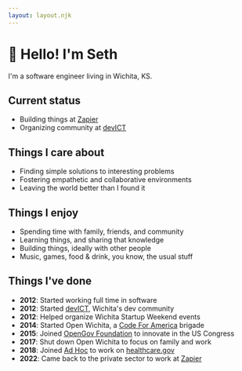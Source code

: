 ```yaml
---
layout: layout.njk
---
```


# 👋 Hello! I'm Seth

I'm a software engineer living in Wichita, KS.

## Current status

- Building things at [Zapier](https://zapier.com)
- Organizing community at [devICT](https://devict.org)

## Things I care about

- Finding simple solutions to interesting problems
- Fostering empathetic and collaborative environments
- Leaving the world better than I found it

## Things I enjoy

- Spending time with family, friends, and community
- Learning things, and sharing that knowledge
- Building things, ideally with other people
- Music, games, food & drink, you know, the usual stuff

## Things I've done

- **2012**: Started working full time in software
- **2012**: Started [devICT](https://devict.org), Wichita's dev community
- **2012**: Helped organize Wichita Startup Weekend events
- **2014**: Started Open Wichita, a [Code For America](https://www.codeforamerica.org) brigade
- **2015**: Joined [OpenGov Foundation](http://opengovfoundation.org) to innovate in the US Congress
- **2017**: Shut down Open Wichita to focus on family and work
- **2018**: Joined [Ad Hoc](https://adhocteam.us) to work on [healthcare.gov](https://healthcare.gov)
- **2022**: Came back to the private sector to work at [Zapier](https://zapier.com)
